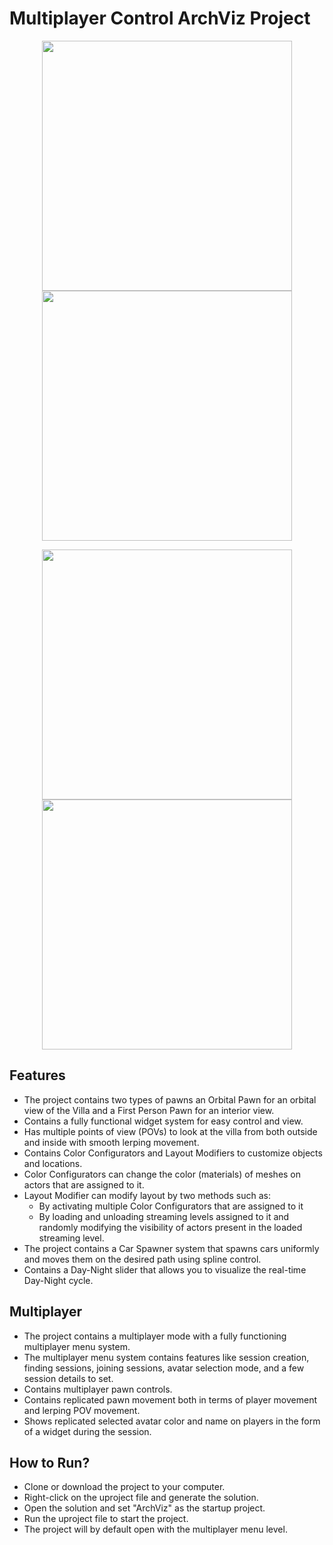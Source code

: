 # Multiplayer Control ArchViz Project

<p align="center">
  <img src="https://github.com/user-attachments/assets/80d23a57-4efd-4092-a4b5-4aafc236e12b" width="400"/>
  <img src="https://github.com/user-attachments/assets/88b366e9-bd22-443b-bc90-06a85fff895e" width="400"/>
</p>
<p align="center">
  <img src="https://github.com/user-attachments/assets/524b17d9-c08d-45fa-8645-fd6738baa5a1" width="400"/>
  <img src="https://github.com/user-attachments/assets/13247384-75d7-424e-a024-701f7d0bb531" width="400"/>
</p>

## Features
- The project contains two types of pawns an Orbital Pawn for an orbital view of the Villa and a First Person Pawn for an interior view.
- Contains a fully functional widget system for easy control and view.
- Has multiple points of view (POVs) to look at the villa from both outside and inside with smooth lerping movement.
- Contains Color Configurators and Layout Modifiers to customize objects and locations.
- Color Configurators can change the color (materials) of meshes on actors that are assigned to it.
- Layout Modifier can modify layout by two methods such as:
  - By activating multiple Color Configurators that are assigned to it
  - By loading and unloading streaming levels assigned to it and randomly modifying the visibility of actors present in the loaded streaming level.
- The project contains a Car Spawner system that spawns cars uniformly and moves them on the desired path using spline control.
- Contains a Day-Night slider that allows you to visualize the real-time Day-Night cycle.

## Multiplayer
- The project contains a multiplayer mode with a fully functioning multiplayer menu system.
- The multiplayer menu system contains features like session creation, finding sessions, joining sessions, avatar selection mode, and a few session details to set.
- Contains multiplayer pawn controls.
- Contains replicated pawn movement both in terms of player movement and lerping POV movement.
- Shows replicated selected avatar color and name on players in the form of a widget during the session.

## How to Run?
- Clone or download the project to your computer.
- Right-click on the uproject file and generate the solution.
- Open the solution and set "ArchViz" as the startup project.
- Run the uproject file to start the project.
- The project will by default open with the multiplayer menu level.
